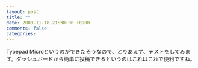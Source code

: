 ```yaml
---
layout: post
title: ""
date: 2009-11-18 21:38:00 +0900
comments: false
categories: 
---
```

Typepad Microというのができたそうなので、とりあえず、テストをしてみます。ダッシュボードから簡単に投稿できるというのはこれはこれで便利ですね。

